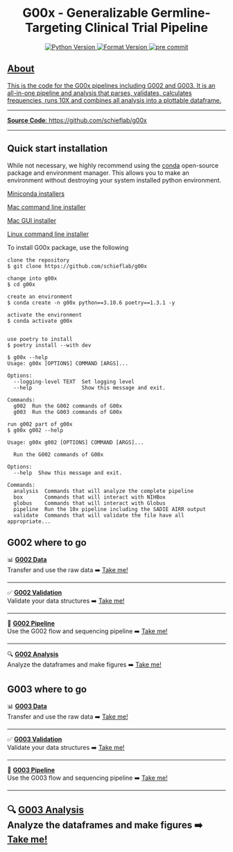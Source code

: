 <h1 align="center">
  <br>
  G00x - Generalizable Germline-Targeting Clinical Trial Pipeline
</h1>

<div class="flex-container" align="center">
    <a href="https://img.shields.io/badge/Python-3.10-blue">
    <img src="https://img.shields.io/badge/Python-3.10-blue"
        alt="Python Version">
    <a href="https://github.com/psf/black">
    <img src="https://img.shields.io/badge/code%20style-black-000000.svg"
        alt="Format Version">
    <a href="https://github.com/pre-commit/pre-commit">
    <img src="https://img.shields.io/badge/pre--commit-enabled-brightgreen?logo=pre-commit&logoColor=white"
        alt="pre commit">
    <!-- <br>
    <a href="https://github.com/SchiefLab/G00x/actions/workflows/sequence.yml/badge.svg">
    <img src="https://github.com/SchiefLab/G00x/actions/workflows/sequence.yml/badge.svg"
         alt="Sequence">
    <a href="https://github.com/SchiefLab/G00x/actions/workflows/pyright.yml/badge.svg">
    <img src="https://github.com/SchiefLab/G00x/actions/workflows/pyright.yml/badge.svg"
         alt="Static Type Checking">
    <a href="https://github.com/SchiefLab/G00x/actions/workflows/flow.yml/badge.svg">
    <img src="https://github.com/SchiefLab/G00x/actions/workflows/flow.yml/badge.svg"
         alt="Flow workflow"> -->
</div>

## About

This is the code for the G00x pipelines including G002 and G003. It is an all-in-one pipeline and analysis that parses, validates, calculates frequencies, runs 10X and combines all analysis into a plottable dataframe.

---

<!-- use a href so you can use _blank to open new tab -->

**Source Code**: <a href="https://github.com/schieflab/g00x" target="_blank">https://github.com/schieflab/g00x</a>

---

## Quick start installation

While not necessary, we highly recommend using the [conda](https://docs.conda.io/en/latest/) open-source package and environment manager. This allows you to make an environment without destroying your system installed python environment.

<ins>Miniconda installers</ins>

[Mac command line installer](https://repo.anaconda.com/miniconda/Miniconda3-latest-MacOSX-x86_64.sh)

[Mac GUI installer](https://repo.anaconda.com/miniconda/Miniconda3-latest-MacOSX-x86_64.pkg)

[Linux command line installer](https://repo.anaconda.com/miniconda/Miniconda3-latest-Linux-x86_64.sh)

To install G00x package, use the following

<div class="termy">

```console
clone the repository
$ git clone https://github.com/schieflab/g00x

change into g00x
$ cd g00x

create an environment
$ conda create -n g00x python==3.10.6 poetry==1.3.1 -y

activate the environment
$ conda activate g00x


use poetry to install
$ poetry install --with dev

$ g00x --help
Usage: g00x [OPTIONS] COMMAND [ARGS]...

Options:
  --logging-level TEXT  Set logging level
  --help                Show this message and exit.

Commands:
  g002  Run the G002 commands of G00x
  g003  Run the G003 commands of G00x

run g002 part of g00x
$ g00x g002 --help

Usage: g00x g002 [OPTIONS] COMMAND [ARGS]...

  Run the G002 commands of G00x

Options:
  --help  Show this message and exit.

Commands:
  analysis  Commands that will analyze the complete pipeline
  box       Commands that will interact with NIHBox
  globus    Commands that will interact with Globus
  pipeline  Run the 10x pipeline including the SADIE AIRR output
  validate  Commands that will validate the file have all appropriate...
```

</div>


## G002 where to go

📊 [**G002 Data**](g002_data.md)  
Transfer and use the raw data ➡️ [Take me!](g002_data.md)

---

✅ [**G002 Validation**](g002_validation.md)  
Validate your data structures ➡️ [Take me!](g002_validation.md)

---

🧪 [**G002 Pipeline**](g002_pipeline.md)  
Use the G002 flow and sequencing pipeline ➡️ [Take me!](g002_pipeline.md)

---

🔍 [**G002 Analysis**](g002_analysis.md)  
Analyze the dataframes and make figures ➡️ [Take me!](g002_analysis.md)

## G003 where to go

📊 [**G003 Data**](g003_data.md)  
Transfer and use the raw data ➡️ [Take me!](g003_data.md)

---

✅ [**G003 Validation**](g003_validation.md)  
Validate your data structures ➡️ [Take me!](g003_validation.md)

---

🧪 [**G003 Pipeline**](g003_pipeline.md)  
Use the G003 flow and sequencing pipeline ➡️ [Take me!](g003_pipeline.md)

---

🔍 [**G003 Analysis**](g003_analysis.md)  
Analyze the dataframes and make figures ➡️ [Take me!](g003_analysis.md)
---

<!-- ## Current G002 samples

![table](img/table_for_values.jpg)
![current samples](img/count.png) -->
